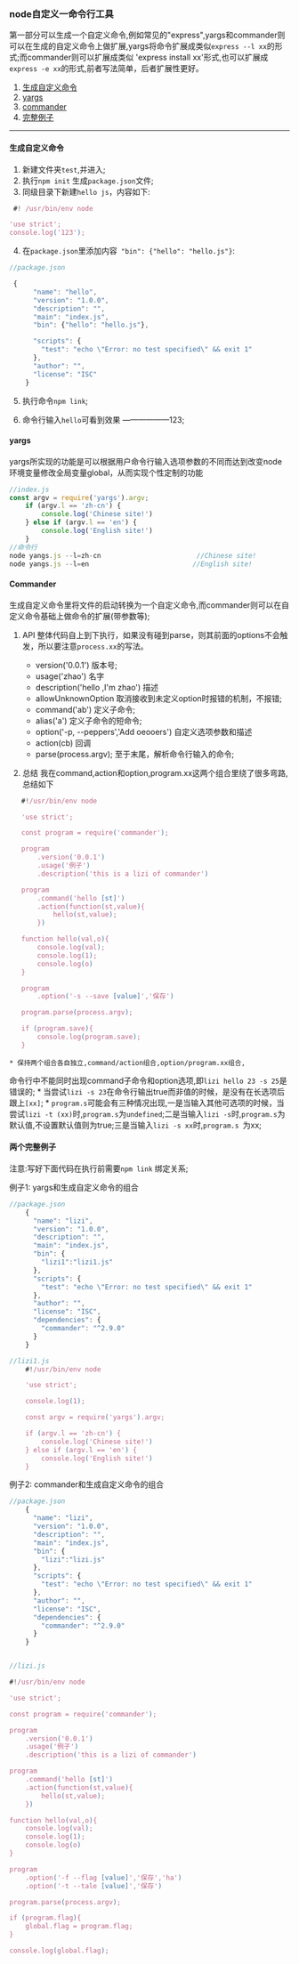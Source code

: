 ### node自定义一命令行工具

第一部分可以生成一个自定义命令,例如常见的"express",yargs和commander则可以在生成的自定义命令上做扩展,yargs将命令扩展成类似`express --l xx`的形式;而commander则可以扩展成类似 'express install xx'形式,也可以扩展成`express -e xx`的形式,前者写法简单，后者扩展性更好。


1. [生成自定义命令](#a2)
2. [yargs](#a1)
3. [commander](#a3)
3. [完整例子](#a4)

----------

####  <a id='a2'>生成自定义命令</a>
1. 新建文件夹`test`,并进入;
2. 执行`npm init` 生成`package.json`文件;
3. 同级目录下新建`hello js`，内容如下:
```js
 #! /usr/bin/env node

'use strict';
console.log('123');
```

4. 在`package.json`里添加内容` "bin": {"hello": "hello.js"}`:
```js
//package.json

 {
      "name": "hello",
      "version": "1.0.0",
      "description": "",
      "main": "index.js",
      "bin": {"hello": "hello.js"},

      "scripts": {
        "test": "echo \"Error: no test specified\" && exit 1"
      },
      "author": "",
      "license": "ISC"
    }
```


5. 执行命令`npm link`;

6. 命令行输入`hello`可看到效果 ——————123;



####  <a id='a1'>yargs</a>
yargs所实现的功能是可以根据用户命令行输入选项参数的不同而达到改变node环境变量修改全局变量global，从而实现个性定制的功能
```js
//index.js
const argv = require('yargs').argv;
    if (argv.l == 'zh-cn') {
        console.log('Chinese site!')
    } else if (argv.l == 'en') {
        console.log('English site!')
    }
//命令行
node yangs.js --l=zh-cn                        //Chinese site!
node yangs.js --l=en                          //English site!

```


#### <a id='a3'>Commander</a>
生成自定义命令里将文件的启动转换为一个自定义命令,而commander则可以在自定义命令基础上做命令的扩展(带参数等);
1.  API
整体代码自上到下执行，如果没有碰到parse，则其前面的options不会触发，所以要注意`process.xx`的写法。
	 - version('0.0.1')    版本号;
	 - usage('zhao') 名字
	 - description('hello ,I\'m zhao')           描述
	 - allowUnknownOption 取消接收到未定义option时报错的机制，不报错;
	 - command('ab')        定义子命令;
	 - alias('a')           定义子命令的短命令;
	 - option('-p, --peppers','Add oeooers')     自定义选项参数和描述
	 - action(cb)           回调
	 - parse(process.argv); 至于末尾，解析命令行输入的命令;

2.  总结
 我在command,action和option,program.xx这两个组合里绕了很多弯路,总结如下

 ``` js
	#!/usr/bin/env node

	'use strict';

	const program = require('commander');

	program
	    .version('0.0.1')
	    .usage('例子')
	    .description('this is a lizi of commander')

	program
	    .command('hello [st]')
	    .action(function(st,value){
	        hello(st,value);
	    })

	function hello(val,o){
	    console.log(val);
	    console.log(1);
	    console.log(o)
	}

	program
	    .option('-s --save [value]','保存')

	program.parse(process.argv);

	if (program.save){
	    console.log(program.save);
	}

 ```
	* 保持两个组合各自独立,command/action组合,option/program.xx组合,
命令行中不能同时出现command子命令和option选项,即`lizi hello 23 -s 25`是错误的;
	*  当尝试`lizi -s 23`在命令行输出true而非值的时候，是没有在长选项后跟上`[xx]`;
	* `program.s`可能会有三种情况出现,一是当输入其他可选项的时候，当尝试`lizi -t (xx)`时,`program.s`为`undefined`;二是当输入`lizi -s`时,`program.s`为默认值,不设置默认值则为true;三是当输入`lizi -s xx`时,`program.s `为xx;


####  <a id='a4'>两个完整例子</a>
注意:写好下面代码在执行前需要`npm link` 绑定关系;

例子1: yargs和生成自定义命令的组合
```js
//package.json
    {
      "name": "lizi",
      "version": "1.0.0",
      "description": "",
      "main": "index.js",
      "bin": {
        "lizi1":"lizi1.js"
      },
      "scripts": {
        "test": "echo \"Error: no test specified\" && exit 1"
      },
      "author": "",
      "license": "ISC",
      "dependencies": {
        "commander": "^2.9.0"
      }
    }

//lizi1.js
    #!/usr/bin/env node

    'use strict';

    console.log(1);

    const argv = require('yargs').argv;

    if (argv.l == 'zh-cn') {
        console.log('Chinese site!')
    } else if (argv.l == 'en') {
        console.log('English site!')
    }

```

例子2: commander和生成自定义命令的组合
```js
//package.json
    {
      "name": "lizi",
      "version": "1.0.0",
      "description": "",
      "main": "index.js",
      "bin": {
        "lizi":"lizi.js"
      },
      "scripts": {
        "test": "echo \"Error: no test specified\" && exit 1"
      },
      "author": "",
      "license": "ISC",
      "dependencies": {
        "commander": "^2.9.0"
      }
    }


//lizi.js

#!/usr/bin/env node

'use strict';

const program = require('commander');

program
    .version('0.0.1')
    .usage('例子')
    .description('this is a lizi of commander')

program
    .command('hello [st]')
    .action(function(st,value){
        hello(st,value);
    })

function hello(val,o){
    console.log(val);
    console.log(1);
    console.log(o)
}

program
    .option('-f --flag [value]','保存','ha')
    .option('-t --tale [value]','保存')

program.parse(process.argv);

if (program.flag){
    global.flag = program.flag;
}

console.log(global.flag);

```